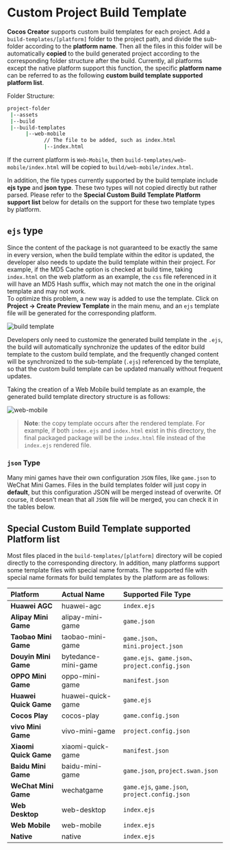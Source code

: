 # Custom Project Build Template

**Cocos Creator** supports custom build templates for each project. Add a `build-templates/[platform]` folder to the project path, and divide the sub-folder according to the **platform name**. Then all the files in this folder will be automatically **copied** to the build generated project according to the corresponding folder structure after the build. Currently, all platforms except the native platform support this function, the specific **platform name** can be referred to as the following **custom build template supported platform list**.

Folder Structure:

```bash
project-folder
 |--assets
 |--build
 |--build-templates
      |--web-mobile
            // The file to be added, such as index.html
            |--index.html
```

If the current platform is `Web-Mobile`, then `build-templates/web-mobile/index.html` will be copied to `build/web-mobile/index.html`.

In addition, the file types currently supported by the build template include **ejs type** and **json type**. These two types will not copied directly but rather parsed. Please refer to the **Special Custom Build Template Platform support list** below for details on the support for these two template types by platform.

## `ejs` type

Since the content of the package is not guaranteed to be exactly the same in every version, when the build template within the editor is updated, the developer also needs to update the build template within their project. For example, if the MD5 Cache option is checked at build time, taking `index.html` on the web platform as an example, the `css` file referenced in it will have an MD5 Hash suffix, which may not match the one in the original template and may not work. <br>
To optimize this problem, a new way is added to use the template. Click on **Project -> Create Preview Template** in the main menu, and an `ejs` template file will be generated for the corresponding platform.

![build template](custom-project-build-template/build-template.png)

Developers only need to customize the generated build template in the `.ejs`, the build will automatically synchronize the updates of the editor build template to the custom build template, and the frequently changed content will be synchronized to the sub-template (`.ejs`) referenced by the template, so that the custom build template can be updated manually without frequent updates.

Taking the creation of a Web Mobile build template as an example, the generated build template directory structure is as follows:

![web-mobile](custom-project-build-template/web-mobile.png)

> **Note**: the copy template occurs after the rendered template. For example, if both `index.ejs` and `index.html` exist in this directory, the final packaged package will be the `index.html` file instead of the `index.ejs` rendered file.

### `json` Type

Many mini games have their own configuration `JSON` files, like `game.json` to WeChat Mini Games. Files in the build templates folder will just copy in **default**, but this configuration JSON will be merged instead of overwrite. Of course, it doesn't mean that all `JSON` file will be merged, you can check it in the tables below.

## Special Custom Build Template supported Platform list

Most files placed in the `build-templates/[platform]` directory will be copied directly to the corresponding directory. In addition, many platforms support some template files with special name formats. The supported file with special name formats for build templates by the platform are as follows:

| Platform | Actual Name | Supported File Type |
| :-------- | :---------- | :----------- |
| **Huawei AGC** | huawei-agc | `index.ejs` |
| **Alipay Mini Game** | alipay-mini-game | `game.json` |
| **Taobao Mini Game** | taobao-mini-game | `game.json`、`mini.project.json` |
| **Douyin Mini Game** | bytedance-mini-game | `game.ejs`、`game.json`、`project.config.json` |
| **OPPO Mini Game** | oppo-mini-game | `manifest.json` |
| **Huawei Quick Game** | huawei-quick-game | `game.ejs` |
| **Cocos Play** | cocos-play | `game.config.json` |
| **vivo Mini Game** | vivo-mini-game | `project.config.json` |
| **Xiaomi Quick Game** | xiaomi-quick-game | `manifest.json` |
| **Baidu Mini Game** | baidu-mini-game | `game.json`, `project.swan.json` |
| **WeChat Mini Game** | wechatgame | `game.ejs`, `game.json`, `project.config.json` |
| **Web Desktop** | web-desktop | `index.ejs` |
| **Web Mobile** | web-mobile | `index.ejs` |
| **Native** | native | `index.ejs` |

<!--
## Customizing `application.js`

All platforms generate a startup script `application.js` after the build. To customize the startup script, there are two ways:

- Refer to the way described at the beginning of this article, place `application.js` in the specified directory and then customize it as needed.
- Click **Project -> Create Build Template** in Creator's top menu bar, then select **application.ejs** to customize the generated `application.ejs` file, and the generated directory will be displayed in the **Console** panel. The `application.ejs` file will be compiled into an `application.js` file when built.

The directory where the `application.ejs` file is located determines the platform on which it will take effect.

- If it is placed in the `build-templates/common` directory, it will take effect for all platforms.
- If it is placed in the `build-templates/{platform}` directory, it will take effect for the specified platform. The `application.ejs` file in this directory is used first when building.

Using the `ejs` method of customization prevents the custom `application.js` from becoming unavailable if the MD5 Cache option is checked during the build. However, it should be noted that since the startup scripts and the engine interface are strongly correlated, it is not possible to ensure that they remain completely unchanged during major iterations of the upgrade, so we will mark any changes in the changelog.
-->